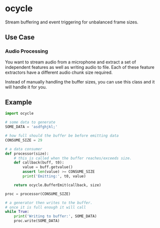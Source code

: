 # ocycle
Stream buffering and event triggering for unbalanced frame sizes.

## Use Case
### Audio Processing
You want to stream audio from a microphone and extract a set of independent features as well as writing audio to file. Each of these feature extractors have a different audio chunk size required.

Instead of manually handling the buffer sizes, you can use this class and it will handle it for you.

## Example

```python
import ocycle

# some data to generate
SOME_DATA = 'asdfghjkl;'

# how full should the buffer be before emitting data
CONSUME_SIZE = 29

# a data consumer
def processor(size):
    # this is called when the buffer reaches/exceeds size.
    def callback(buff, t0):
        value = buff.getvalue()
        assert len(value) >= CONSUME_SIZE
        print('Emitting:', t0, value)

    return ocycle.BufferEmit(callback, size)

proc = processor(CONSUME_SIZE)

# a generator then writes to the buffer.
# once it is full enough it will call
while True:
    print('Writing to buffer:', SOME_DATA)
    proc.write(SOME_DATA)
```
